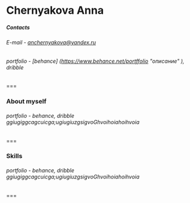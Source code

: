 # Chernyakova Anna
##### Contacts
###### E-mail - anchernyakova@yandex.ru
###### portfolio - [behance] (https://www.behance.net/portffolio "описание" ), dribble
===

### About myself
###### portfolio - behance, dribble ggiugiggcagcuicga;ugiugiuzgsigvoGhvoihoiahoihvoia
=== 

### Skills
###### portfolio - behance, dribble ggiugiggcagcuicga;ugiugiuzgsigvoGhvoihoiahoihvoia
===
